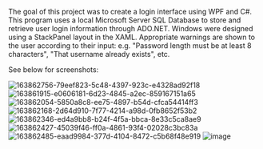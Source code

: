 The goal of this project was to create a login interface using WPF and C#. This program uses a local Microsoft Server SQL Database to store and retrieve user login information through ADO.NET. Windows were designed using a StackPanel layout in the XAML. Appropriate warnings are shown to the user according to their input: e.g. "Password length must be at least 8 characters", "That username already exists", etc.



See below for screenshots:


![163862756-79eef823-5c48-4397-923c-e4328ad92f18](https://user-images.githubusercontent.com/103938494/163871253-86bf8aee-eaac-4648-88ce-382b030314bb.jpg)
![163861915-e0606181-6d23-4845-a2ec-859167151a65](https://user-images.githubusercontent.com/103938494/163871068-12a7190d-9dde-49b8-a425-8768d4181ab5.jpg)
![163862054-5850a8c8-ee75-4897-b54d-cfca54414ff3](https://user-images.githubusercontent.com/103938494/163871088-e00bebc1-ca9b-44eb-8060-7b8c61cc51d8.jpg)
![163862168-2d64d910-7f77-4214-a98d-0fb8652f53b2](https://user-images.githubusercontent.com/103938494/163871109-3a5f14f4-6329-4181-9be9-3b2b2113a33a.jpg)
![163862346-ed4a9bb8-b24f-4f5a-bbca-8e33c5ca8ae9](https://user-images.githubusercontent.com/103938494/163871132-8c0af141-71ba-4dbb-84ea-b2860d50720a.jpg)
![163862427-45039f46-ff0a-4861-93f4-02028c3bc83a](https://user-images.githubusercontent.com/103938494/163871209-e4b6272d-17b0-4057-ad70-9b92209aa0b6.jpg)
![163862485-eaad9984-377d-4104-8472-c5b68f48e919](https://user-images.githubusercontent.com/103938494/163871236-5baeea1b-1016-423e-976f-57ed43333641.jpg)
![image](https://user-images.githubusercontent.com/103938494/163871563-cbb8db98-23c6-4eb8-9d83-032f385b4185.png)








